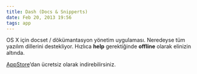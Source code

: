 ```yaml
---
title: Dash (Docs & Snipperts)
date: Feb 20, 2013 19:56
tags: app
---
```

OS X için docset / dökümantasyon yönetim uygulaması. 
Neredeyse tüm yazılım dillerini destekliyor. 
Hızlıca **help** gerektiğinde **offline** olarak elinizin altında.

[AppStore][link]’dan ücretsiz olarak indirebilirsiniz.

[link]: https://itunes.apple.com/tr/app/dash-3-api-docs-snippets./id449589707?mt=12